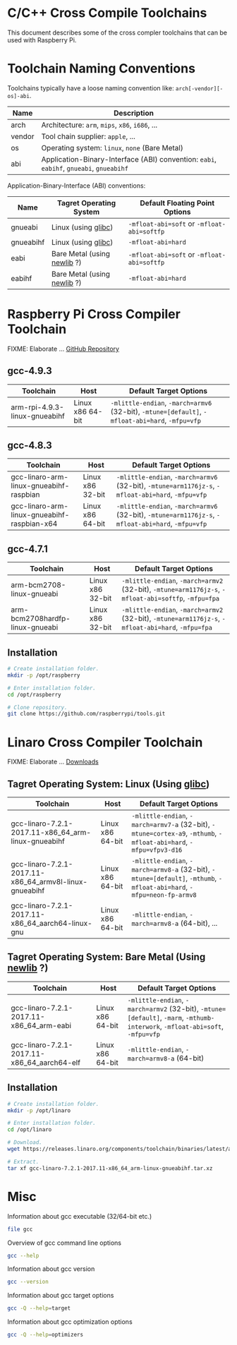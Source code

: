 
# C/C++ Cross Compile Toolchains

This document describes some of the cross compler toolchains that can be used with Raspberry Pi.


# Toolchain Naming Conventions

Toolchains typically have a loose naming convention like: `arch[-vendor][-os]-abi`.

Name   | Description
-------|----------------------------------------------------------------------------------------
arch   | Architecture: `arm`, `mips`, `x86`, `i686`, ...
vendor | Tool chain supplier: `apple`, ...
os     | Operating system: `linux`, `none` (Bare Metal)
abi    | Application-Binary-Interface (ABI) convention: `eabi`, `eabihf`, `gnueabi`, `gnueabihf`

Application-Binary-Interface (ABI) conventions:

Name      | Tagret Operating System                                      | Default Floating Point Options
----------|--------------------------------------------------------------|-------------------------------------------
gnueabi   | Linux (using [glibc](https://www.gnu.org/software/libc))     | `-mfloat-abi=soft` or `-mfloat-abi=softfp`
gnueabihf | Linux (using [glibc](https://www.gnu.org/software/libc))     | `-mfloat-abi=hard`
eabi      | Bare Metal (using [newlib](https://sourceware.org/newlib) ?) | `-mfloat-abi=soft` or `-mfloat-abi=softfp`
eabihf    | Bare Metal (using [newlib](https://sourceware.org/newlib) ?) | `-mfloat-abi=hard`


# Raspberry Pi Cross Compiler Toolchain

FIXME: Elaborate ... [GitHub Repository](https://github.com/raspberrypi/tools)

## gcc-4.9.3

Toolchain                     | Host             | Default Target Options
------------------------------|------------------|------------------------------------------------------------------------------------------------
arm-rpi-4.9.3-linux-gnueabihf | Linux x86 64-bit | `-mlittle-endian`, `-march=armv6` (32-bit), `-mtune=[default]`, `-mfloat-abi=hard`, `-mfpu=vfp`

## gcc-4.8.3

Toolchain                                   | Host             | Default Target Options
--------------------------------------------|------------------|--------------------------------------------------------------------------------------------------
gcc-linaro-arm-linux-gnueabihf-raspbian     | Linux x86 32-bit | `-mlittle-endian`, `-march=armv6` (32-bit), `-mtune=arm1176jz-s`, `-mfloat-abi=hard`, `-mfpu=vfp`
gcc-linaro-arm-linux-gnueabihf-raspbian-x64 | Linux x86 64-bit | `-mlittle-endian`, `-march=armv6` (32-bit), `-mtune=arm1176jz-s`, `-mfloat-abi=hard`, `-mfpu=vfp`

## gcc-4.7.1

Toolchain                       | Host             | Default Target Options
--------------------------------|------------------|----------------------------------------------------------------------------------------------------
arm-bcm2708-linux-gnueabi       | Linux x86 32-bit | `-mlittle-endian`, `-march=armv2` (32-bit), `-mtune=arm1176jz-s`, `-mfloat-abi=softfp`, `-mfpu=fpa`
arm-bcm2708hardfp-linux-gnueabi | Linux x86 32-bit | `-mlittle-endian`, `-march=armv2` (32-bit), `-mtune=arm1176jz-s`, `-mfloat-abi=hard`, `-mfpu=fpa`

## Installation

```bash
# Create installation folder.
mkdir -p /opt/raspberry

# Enter installation folder.
cd /opt/raspberry

# Clone repository.
git clone https://github.com/raspberrypi/tools.git
```


# Linaro Cross Compiler Toolchain

FIXME: Elaborate ... [Downloads](https://www.linaro.org/downloads)

## Tagret Operating System: Linux (Using [glibc](https://www.gnu.org/software/libc))

Toolchain                                              | Host             | Default Target Options
-------------------------------------------------------|------------------|-----------------------------------------------------------------------------------------------------------------------
gcc-linaro-7.2.1-2017.11-x86_64_arm-linux-gnueabihf    | Linux x86 64-bit | `-mlittle-endian`, `-march=armv7-a` (32-bit), `-mtune=cortex-a9`, `-mthumb`, `-mfloat-abi=hard`, `-mfpu=vfpv3-d16`
gcc-linaro-7.2.1-2017.11-x86_64_armv8l-linux-gnueabihf | Linux x86 64-bit | `-mlittle-endian`, `-march=armv8-a` (32-bit), `-mtune=[default]`, `-mthumb`, `-mfloat-abi=hard`, `-mfpu=neon-fp-armv8`
gcc-linaro-7.2.1-2017.11-x86_64_aarch64-linux-gnu      | Linux x86 64-bit | `-mlittle-endian`, `-march=armv8-a` (64-bit), ...

## Tagret Operating System: Bare Metal (Using [newlib](https://sourceware.org/newlib) ?)

Toolchain                                   | Host             | Default Target Options
--------------------------------------------|------------------|------------------------------------------------------------------------------------------------------------------------------
gcc-linaro-7.2.1-2017.11-x86_64_arm-eabi    | Linux x86 64-bit | `-mlittle-endian`, `-march=armv2` (32-bit), `-mtune=[default]`, `-marm`, `-mthumb-interwork`, `-mfloat-abi=soft`, `-mfpu=vfp`
gcc-linaro-7.2.1-2017.11-x86_64_aarch64-elf | Linux x86 64-bit | `-mlittle-endian`, `-march=armv8-a` (64-bit)

## Installation

```bash
# Create installation folder.
mkdir -p /opt/linaro

# Enter installation folder.
cd /opt/linaro

# Download.
wget https://releases.linaro.org/components/toolchain/binaries/latest/arm-linux-gnueabihf/gcc-linaro-7.2.1-2017.11-x86_64_arm-linux-gnueabihf.tar.xz

# Extract.
tar xf gcc-linaro-7.2.1-2017.11-x86_64_arm-linux-gnueabihf.tar.xz
```


# Misc

Information about gcc executable (32/64-bit etc.)
```bash
file gcc
```

Overview of gcc command line options
```bash
gcc --help
```

Information about gcc version
```bash
gcc --version
```

Information about gcc target options
```bash
gcc -Q --help=target
```

Information about gcc optimization options
```bash
gcc -Q --help=optimizers
```
